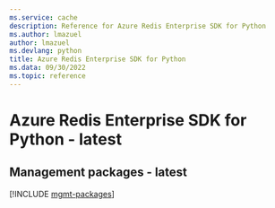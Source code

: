 ```yaml
---
ms.service: cache
description: Reference for Azure Redis Enterprise SDK for Python
ms.author: lmazuel
author: lmazuel
ms.devlang: python
title: Azure Redis Enterprise SDK for Python
ms.data: 09/30/2022
ms.topic: reference
---
```

# Azure Redis Enterprise SDK for Python - latest

## Management packages - latest
[!INCLUDE [mgmt-packages](redis-enterprise-mgmt-index.md)]
